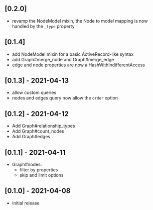 ## [0.2.0]

- revamp the NodeModel mixin, the Node to model mapping is now handled by the `_type` property

## [0.1.4]

- add NodeModel mixin for a basic ActiveRecord-like syntax
- add Graph#merge_node and Graph#merge_edge 
- edge and node properties are now a HashWithIndifferentAccess

## [0.1.3] - 2021-04-13

- allow custom queries
- nodes and edges query now allow the `order` option

## [0.1.2] - 2021-04-12

- Add Graph#relationship_types
- Add Graph#count_nodes
- Add Graph#edges

## [0.1.1] - 2021-04-11

- Graph#nodes:
    - filter by properties
    - skip and limit options

## [0.1.0] - 2021-04-08

- Initial release
